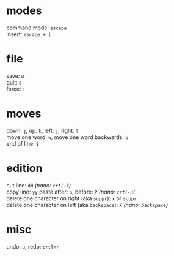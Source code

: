 modes
===
command mode: `escape`  
insert: `escape + i`

file
===
save: `w`  
quit: `q`   
force: `!`

moves
===
down: `j`, up: `k`, left: `j`, right: `l`  
move one word: `w`, move one word backwards: `b`  
end of line: `$` 

edition
===
cut line: `dd` *(nano: `crtl-k`)*  
copy line: `yy` 
paste after: `p`, before: `P` *(nano: `crtl-u`(*    
delete one character on right (aka `suppr`): `x` or `suppr`  
delete one character on left (aka `backspace`): `X` *(nano: `backspace`)*  

misc
===
undo: `u`, redo: `crtl+r`  
